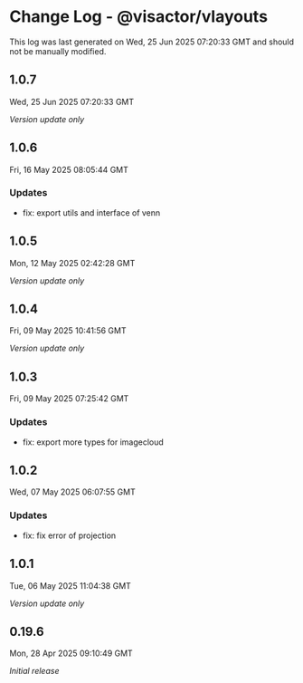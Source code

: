 # Change Log - @visactor/vlayouts

This log was last generated on Wed, 25 Jun 2025 07:20:33 GMT and should not be manually modified.

## 1.0.7
Wed, 25 Jun 2025 07:20:33 GMT

_Version update only_

## 1.0.6
Fri, 16 May 2025 08:05:44 GMT

### Updates

- fix: export utils and interface of venn



## 1.0.5
Mon, 12 May 2025 02:42:28 GMT

_Version update only_

## 1.0.4
Fri, 09 May 2025 10:41:56 GMT

_Version update only_

## 1.0.3
Fri, 09 May 2025 07:25:42 GMT

### Updates

- fix: export more types for imagecloud

## 1.0.2
Wed, 07 May 2025 06:07:55 GMT

### Updates

- fix: fix error of projection



## 1.0.1
Tue, 06 May 2025 11:04:38 GMT

_Version update only_

## 0.19.6
Mon, 28 Apr 2025 09:10:49 GMT

_Initial release_

